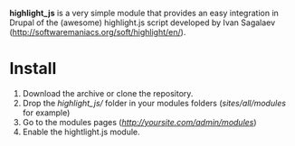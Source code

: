 **highlight_js** is a very simple module that provides an easy integration in Drupal of the (awesome) highlight.js script developed by Ivan Sagalaev (http://softwaremaniacs.org/soft/highlight/en/).

# Install

1. Download the archive or clone the repository.
1. Drop the *highlight_js/* folder in your modules folders (*sites/all/modules* for example)
1. Go to the modules pages (*http://yoursite.com/admin/modules*)
1. Enable the hightlight.js module.